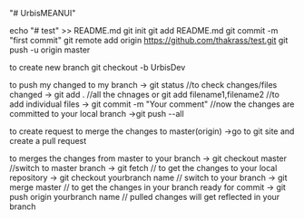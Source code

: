 "# UrbisMEANUI" 

echo "# test" >> README.md
git init
git add README.md
git commit -m "first commit"
git remote add origin https://github.com/thakrass/test.git
git push -u origin master

to create new branch 
git checkout -b UrbisDev

to push my changed to my branch
  -> git status //to check changes/files changed
  -> git add . //all the chnages or git add filename1,filename2   //to add individual files
  -> git commit -m "Your comment"  //now the changes are committed to your local branch
  ->git push --all
  
 to create request to merge the changes to master(origin)
   ->go to git site and create a pull request 
 
 to merges the changes from master to your branch
 -> git checkout master //switch to master branch
 -> git fetch  // to get the changes to your local repository
 -> git checkout yourbranch name // switch to your branch
 -> git merge master // to get the changes in your branch ready for commit
 -> git push origin yourbranch name // pulled changes will get reflected in your branch